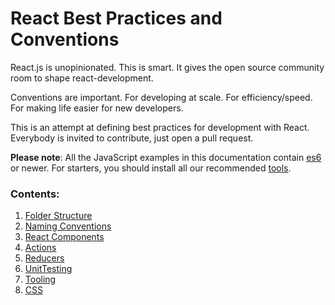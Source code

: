 # React Best Practices and Conventions

React.js is unopinionated. This is smart. It gives the open source community room to shape react-development.

Conventions are important. For developing at scale. For efficiency/speed. For making life easier for new developers.

This is an attempt at defining best practices for development with React. Everybody is invited to contribute, just open a pull request.

__Please note__: All the JavaScript examples in this documentation contain [es6](http://es6-features.org/) or newer.
For starters, you should install all our recommended [tools](Tooling.md).

### Contents:

1. [Folder Structure](FolderStructure.md)
2. [Naming Conventions](NamingConventions.md)
3. [React Components](ReactComponents.md)
4. [Actions](Actions.md)
5. [Reducers](Reducers.md)
6. [UnitTesting](UnitTesting.md)
7. [Tooling](Tooling.md)
8. [CSS](Css.md)
